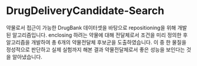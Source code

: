 # DrugDeliveryCandidate-Search
약물로서 접근이 가능한 DrugBank 데이터셋을 바탕으로 repositioning을 위해 개발된 알고리즘입니다. enclosing 하려는 약물에 대해 전달체로서 조건을 미리 정의한 후 알고리즘을 개발하여 총 6개의 약물전달체 후보군을 도출하였습니다. 이 중 한 물질을 정성적으로 판단하고 실제 실험까지 해본 결과 약물전달체로서 좋은 성능을 보인다는 것을 알아냈습니다.
